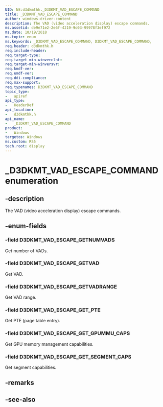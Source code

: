 ```yaml
---
UID: NE:d3dkmthk._D3DKMT_VAD_ESCAPE_COMMAND
title: _D3DKMT_VAD_ESCAPE_COMMAND
author: windows-driver-content
description: The VAD (video acceleration display) escape commands.
ms.assetid: de9e71e2-2e6f-4219-9c03-99978f3ef972
ms.date: 10/19/2018
ms.topic: enum
ms.keywords: _D3DKMT_VAD_ESCAPE_COMMAND, D3DKMT_VAD_ESCAPE_COMMAND, 
req.header: d3dkmthk.h
req.include-header:
req.target-type:
req.target-min-winverclnt:
req.target-min-winversvr:
req.kmdf-ver:
req.umdf-ver:
req.ddi-compliance:
req.max-support:
req.typenames: D3DKMT_VAD_ESCAPE_COMMAND
topic_type: 
-	apiref
api_type: 
-	HeaderDef
api_location: 
-	d3dkmthk.h
api_name: 
-	_D3DKMT_VAD_ESCAPE_COMMAND
product:
-	Windows
targetos: Windows
ms.custom: RS5
tech.root: display
---
```


# _D3DKMT_VAD_ESCAPE_COMMAND enumeration

## -description

The VAD (video acceleration display) escape commands.

## -enum-fields

### -field D3DKMT_VAD_ESCAPE_GETNUMVADS 

Get number of VADs.

### -field D3DKMT_VAD_ESCAPE_GETVAD 

Get VAD.

### -field D3DKMT_VAD_ESCAPE_GETVADRANGE 

Get VAD range.

### -field D3DKMT_VAD_ESCAPE_GET_PTE 

Get PTE (page table entry).

### -field D3DKMT_VAD_ESCAPE_GET_GPUMMU_CAPS 

Get GPU memory management capabilities.

### -field D3DKMT_VAD_ESCAPE_GET_SEGMENT_CAPS 

Get segment capabilities.

## -remarks

## -see-also
